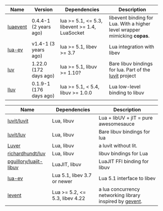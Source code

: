 Name | Version | Dependencies | Description
-- | -- | -- | --
[luaevent](https://luarocks.org/modules/harningt/luaevent) | 0.4.4-1 (2 years ago) | lua >= 5.1, <= 5.3, libevent >= 1.4, LuaSocket | libevent binding for Lua. With a higher level wrapper mimicking **copas**.
[lua-ev](https://luarocks.org/modules/brimworks/lua-ev) | v1.4-1 (3 years ago) | lua >= 5.1, libev >= 3.7 | Lua integration with libev
[luv](https://luarocks.org/modules/creationix/luv) | 1.22.0 (172 days ago) | lua >= 5.1, libuv >= 1.10? | Bare libuv bindings for lua. Part of the [luvit](http://luvit.io/) project
[lluv](https://luarocks.org/modules/moteus/lluv) | 0.1.9-1 (176 days ago) | lua >= 5.1, < 5.4, libuv >= 1.0.0 | Lua low-level binding to libuv

Name | Dependencies | Description
-- | -- | --
[luvit/luvit](https://github.com/luvit/luvit) | Lua, libuv | Lua + libUV + jIT = pure awesomesauce
[luvit/luv](https://github.com/luvit/luv) | Lua, libuv | Bare libuv bindings for lua
[Luver](https://github.com/squeek502/luver) | Lua, libuv | a luvit without lit.
[richardhundt/luv](https://github.com/richardhundt/luv) | Lua, libuv | libuv bindings for Lua
[pguillory/luajit-libuv](https://github.com/pguillory/luajit-libuv) | LuaJIT, libuv | LuaJIT FFI binding for libuv
[lua-ev](https://github.com/brimworks/lua-ev) | Lua 5.1, libev 3.7 or newer | Lua 5.1 interface to libev
[levent](https://github.com/xjdrew/levent) | Lua >= 5.2, <= 5.3, libev 4.22 | a lua concurrency networking library inspired by [gevent](http://www.gevent.org/).
